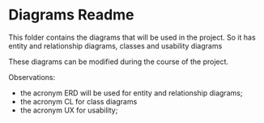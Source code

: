# Diagrams Readme

This folder contains the diagrams that will be used in the project. So it has entity and relationship diagrams, classes and usability diagrams

These diagrams can be modified during the course of the project.

Observations:
* the acronym ERD will be used for entity and relationship diagrams;
* the acronym CL for class diagrams
* the acronym UX for usability;